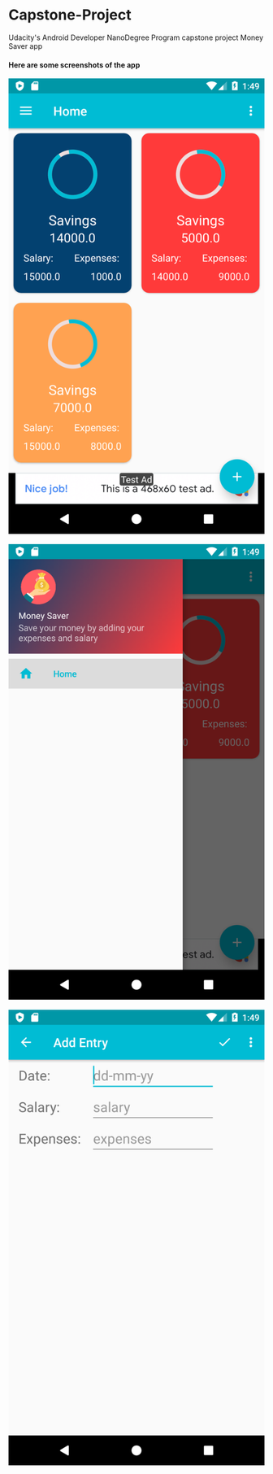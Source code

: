 # Capstone-Project
Udacity's Android Developer NanoDegree Program capstone project Money Saver app
#### Here are some screenshots of the app
<img src="https://github.com/Horizon733/Capstone-Project/blob/master/screenshot/Screenshot_1.png"><br><br>
<img src="https://github.com/Horizon733/Capstone-Project/blob/master/screenshot/Screenshot_2.png"><br><br>
<img src="https://github.com/Horizon733/Capstone-Project/blob/master/screenshot/Screenshot_3.png">
